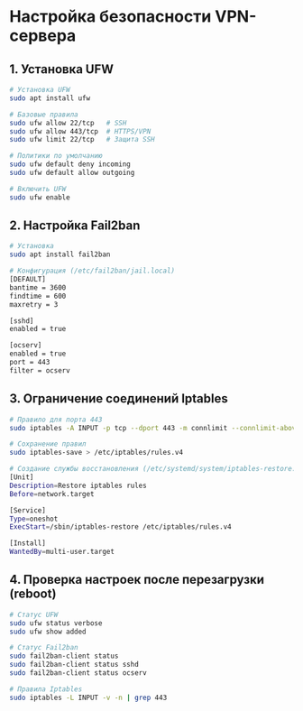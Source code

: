 # Настройка безопасности VPN-сервера

## 1. Установка UFW
```bash
# Установка UFW
sudo apt install ufw

# Базовые правила
sudo ufw allow 22/tcp   # SSH
sudo ufw allow 443/tcp  # HTTPS/VPN
sudo ufw limit 22/tcp   # Защита SSH

# Политики по умолчанию
sudo ufw default deny incoming
sudo ufw default allow outgoing

# Включить UFW
sudo ufw enable
```

## 2. Настройка Fail2ban
```bash
# Установка
sudo apt install fail2ban

# Конфигурация (/etc/fail2ban/jail.local)
[DEFAULT]
bantime = 3600
findtime = 600
maxretry = 3

[sshd]
enabled = true

[ocserv]
enabled = true
port = 443
filter = ocserv
```

## 3. Ограничение соединений Iptables
```bash
# Правило для порта 443
sudo iptables -A INPUT -p tcp --dport 443 -m connlimit --connlimit-above 10 -j REJECT

# Сохранение правил
sudo iptables-save > /etc/iptables/rules.v4

# Создание службы восстановления (/etc/systemd/system/iptables-restore.service)
[Unit]
Description=Restore iptables rules
Before=network.target

[Service]
Type=oneshot
ExecStart=/sbin/iptables-restore /etc/iptables/rules.v4

[Install]
WantedBy=multi-user.target
```

## 4. Проверка настроек после перезагрузки (reboot)
```bash
# Статус UFW
sudo ufw status verbose
sudo ufw show added

# Статус Fail2ban
sudo fail2ban-client status
sudo fail2ban-client status sshd
sudo fail2ban-client status ocserv

# Правила Iptables
sudo iptables -L INPUT -v -n | grep 443
```
